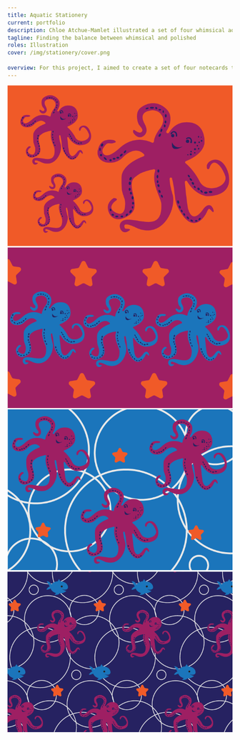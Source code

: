 ```yaml
---
title: Aquatic Stationery
current: portfolio
description: Chloe Atchue-Mamlet illustrated a set of four whimsical aquatic-themed notecards with the goal of system unity.
tagline: Finding the balance between whimsical and polished
roles: Illustration
cover: /img/stationery/cover.png

overview: For this project, I aimed to create a set of four notecards that were whimsical (but not juvenile) and that looked beautiful together as a cohesive system. I also wanted each one to build upon the previous by adding elements of the design.
---
```



<img class="half" src="/img/stationery/orange.png" alt="aquatic stationery">
<img class="half" src="/img/stationery/pink.png" alt="aquatic stationery">

<img class="half" src="/img/stationery/light-blue.png" alt="aquatic stationery">
<img class="half" src="/img/stationery/dark-blue.png" alt="aquatic stationery">
